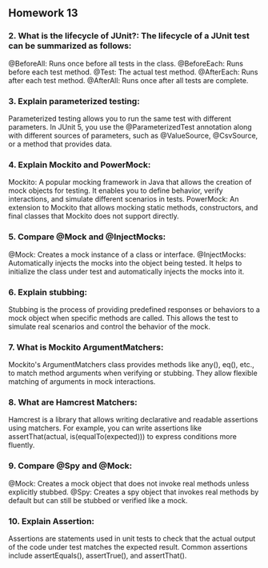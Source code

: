 ## Homework 13

### 2. What is the lifecycle of JUnit?: The lifecycle of a JUnit test can be summarized as follows:

@BeforeAll: Runs once before all tests in the class.
@BeforeEach: Runs before each test method.
@Test: The actual test method.
@AfterEach: Runs after each test method.
@AfterAll: Runs once after all tests are complete.

### 3. Explain parameterized testing: 

Parameterized testing allows you to run the same test with different parameters. In JUnit 5, you use the @ParameterizedTest annotation along with different sources of parameters, such as @ValueSource, @CsvSource, or a method that provides data.

### 4. Explain Mockito and PowerMock:

Mockito: A popular mocking framework in Java that allows the creation of mock objects for testing. It enables you to define behavior, verify interactions, and simulate different scenarios in tests.
PowerMock: An extension to Mockito that allows mocking static methods, constructors, and final classes that Mockito does not support directly.

### 5. Compare @Mock and @InjectMocks:

@Mock: Creates a mock instance of a class or interface.
@InjectMocks: Automatically injects the mocks into the object being tested. It helps to initialize the class under test and automatically injects the mocks into it.

### 6. Explain stubbing: 

Stubbing is the process of providing predefined responses or behaviors to a mock object when specific methods are called. This allows the test to simulate real scenarios and control the behavior of the mock.

### 7. What is Mockito ArgumentMatchers: 

Mockito's ArgumentMatchers class provides methods like any(), eq(), etc., to match method arguments when verifying or stubbing. They allow flexible matching of arguments in mock interactions.

### 8. What are Hamcrest Matchers: 

Hamcrest is a library that allows writing declarative and readable assertions using matchers. For example, you can write assertions like assertThat(actual, is(equalTo(expected))) to express conditions more fluently.

### 9. Compare @Spy and @Mock:

@Mock: Creates a mock object that does not invoke real methods unless explicitly stubbed.
@Spy: Creates a spy object that invokes real methods by default but can still be stubbed or verified like a mock.

### 10. Explain Assertion: 

Assertions are statements used in unit tests to check that the actual output of the code under test matches the expected result. Common assertions include assertEquals(), assertTrue(), and assertThat().